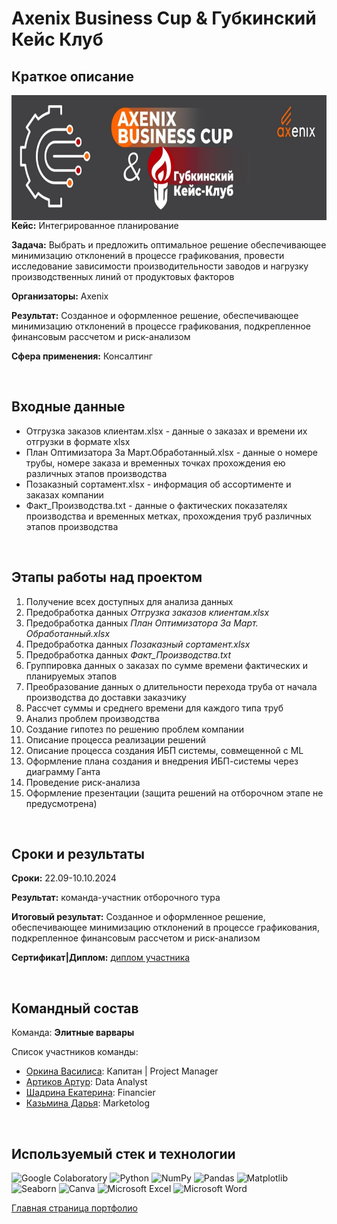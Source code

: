 # Axenix Business Cup & Губкинский Кейс Клуб

## Краткое описание

<img src="https://github.com/ArturArtikov/Portfolio/blob/main/1_media/3_case_championships_projects/case_projects9.jpg" height=200 align="left"> 

__Кейс:__ Интегрированное планирование

__Задача:__ Выбрать и предложить оптимальное решение обеспечивающее минимизацию отклонений в процессе графикования, провести исследование зависимости производительности заводов и нагрузку производственных линий от продуктовых факторов

__Организаторы:__ Axenix

__Результат:__ Созданное и оформленное решение, обеспечивающее минимизацию отклонений в процессе графикования, подкрепленное финансовым рассчетом и риск-анализом

__Сфера применения:__ Консалтинг

<br/>

## Входные данные

* Отгрузка заказов клиентам.xlsx - данные о заказах и времени их отгрузки в формате xlsx
* План Оптимизатора За Март.Обработанный.xlsx - данные о номере трубы, номере заказа и временных точках прохождения ею различных этапов производства
* Позаказный сортамент.xlsx - информация об ассортименте и заказах компании
* Факт_Производства.txt - данные о фактических показателях производства и временных метках, прохождения труб различных этапов производства

<br/>

## Этапы работы над проектом

1. Получение всех доступных для анализа данных
2. Предобработка данных _Отгрузка заказов клиентам.xlsx_
3. Предобработка данных _План Оптимизатора За Март. Обработанный.xlsx_
4. Предобработка данных _Позаказный сортамент.xlsx_
5. Предобработка данных _Факт_Производства.txt_
6. Группировка данных о заказах по сумме времени фактических и планируемых этапов
7. Преобразование данных о длительности перехода труба от начала производства до доставки заказчику
8. Рассчет суммы и среднего времени для каждого типа труб
9. Анализ проблем производства
10. Создание гипотез по решению проблем компании
11. Описание процесса реализации решений
12. Описание процесса создания ИБП системы, совмещенной с ML
13. Оформление плана создания и внедрения ИБП-системы через диаграмму Ганта
14. Проведение риск-анализа
15. Оформление презентации (защита решений на отборочном этапе не предусмотрена)


<br/>

## Сроки и результаты

__Сроки:__ 22.09-10.10.2024

__Результат:__ команда-участник отборочного тура

__Итоговый результат:__ Созданное и оформленное решение, обеспечивающее минимизацию отклонений в процессе графикования, подкрепленное финансовым рассчетом и риск-анализом

__Сертификат|Диплом:__ [диплом участника](https://github.com/ArturArtikov/Portfolio/blob/main/1_media/4_certificates/Axenix%20Business%20Cup%20%26%20%D0%93%D1%83%D0%B1%D0%BA%D0%B8%D0%BD%D1%81%D0%BA%D0%B8%D0%B8%CC%86%20%D0%9A%D0%B5%D0%B8%CC%86%D1%81%20%D0%9A%D0%BB%D1%83%D0%B1%20-%202024.%20%D0%94%D0%B8%D0%BF%D0%BB%D0%BE%D0%BC%20%D1%83%D1%87%D0%B0%D1%81%D1%82%D0%BD%D0%B8%D0%BA%D0%B0.%20%D0%90%D1%80%D1%82%D1%83%D1%80%20%D0%90%D1%80%D1%82%D0%B8%D0%BA%D0%BE%D0%B2.pdf.pdf)

<br/>

## Командный состав

Команда: __Элитные варвары__

Список участников команды:

* [Оркина Василиса](https://t.me/l_BaNsHeE): Капитан | Project Manager
* [Артиков Артур](https://t.me/ArturArtikov): Data Analyst
* [Шадрина Екатерина](https://t.me/shadrina_es): Financier 
* [Казьмина Дарья](https://t.me/d_r_ia): Marketolog

<br/>

## Используемый стек и технологии

![Google Colaboratory](https://img.shields.io/badge/Google%20Colaboratory-ffffff.svg?style=for-the-badge&logo=google-colab&logoColor=orange)
![Python](https://img.shields.io/badge/python-3670A0?style=for-the-badge&logo=python&logoColor=ffdd54)
![NumPy](https://img.shields.io/badge/numpy-%23013243.svg?style=for-the-badge&logo=numpy&logoColor=white)
![Pandas](https://img.shields.io/badge/pandas-%23150458.svg?style=for-the-badge&logo=pandas&logoColor=white)
![Matplotlib](https://img.shields.io/badge/Matplotlib-%23ffffff.svg?style=for-the-badge&logo=Matplotlib&logoColor=black)
![Seaborn](https://img.shields.io/badge/Seaborn-%231F6F70.svg?style=for-the-badge)
![Canva](https://img.shields.io/badge/Canva-%2300C4CC.svg?style=for-the-badge&logo=Canva&logoColor=white)
![Microsoft Excel](https://img.shields.io/badge/Microsoft_Excel-217346?style=for-the-badge&logo=microsoft-excel&logoColor=white)
![Microsoft Word](https://img.shields.io/badge/Microsoft_Word-2B579A?style=for-the-badge&logo=microsoft-word&logoColor=white)


[Главная страница портфолио](https://github.com/ArturArtikov/Portfolio/blob/main/README.md)
